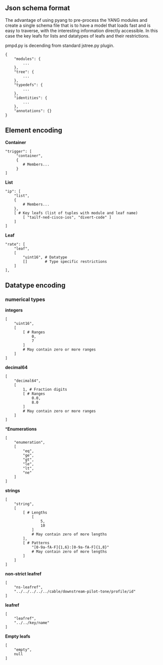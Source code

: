 ## Json schema format ##

The advantage of using pyang to pre-process the YANG modules and create a single
schema file that is to have a model that loads fast and is easy to traverse, with
the interesting information directly accessible. In this case the key leafs for
lists and datatypes of leafs and their restrictions.

pmpd.py is decending from standard jstree.py plugin.

    {
        "modules": {
            ...
        },
        "tree": {
            ...
        },
        "typedefs": {
            ...
        },
        "identities": {
            ...
        },
        "annotations": {}
    }

## Element encoding ##


**Container**

    "trigger": [
         "container",
         {
            # Members...
         }
    ]


**List**

    "ip": [
        "list",
        {
            # Members...
        },
        [ # Key leafs (list of tuples with module and leaf name)
            [ "tailf-ned-cisco-ios", "divert-code" ]
        ]
    ]

**Leaf**

    "rate": [
        "leaf",
        [
            "uint16", # Datatype
            []        # Type specific restrictions
        ]
    ],

## Datatype encoding ##

### numerical types ###

**integers**

    [
        "uint16",
        [
            [ # Ranges
                0,
                7
            ]
            # May contain zero or more ranges
        ]
    ]

**decimal64**

    [
        "decimal64",
        [
            1, # Fraction digits
            [ # Ranges
                0.0,
                8.0
            ]
            # May contain zero or more ranges
        ]
    ]


***Enumerations**

    [
        "enumeration",
        [
            "eq",
            "ge",
            "gt",
            "le",
            "lt",
            "ne"
        ]
    ]


**strings**

    [
        "string",
        [
            [ # Lengths
                [
                    5,
                    10
                ]
                # May contain zero of more lengths
            ],
            [ # Patterns
                "[0-9a-fA-F]{1,6}:[0-9a-fA-F]{1,8}"
                # May contain zero of more lengths
            ]
        ]
    ]

**non-strict leafref**

    [
        "ns-leafref",
        "../../../../../cable/downstream-pilot-tone/profile/id"
    ]

**leafref**

    [
        "leafref",
        "../../key/name"
    ]

**Empty leafs**

    [
        "empty",
        null
    ]
